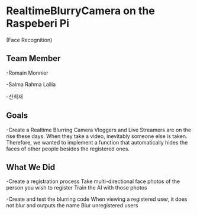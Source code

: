 # RealtimeBlurryCamera on the Raspeberi Pi 
(Face Recognition)

## Team Member
-Romain Monnier

-Salma Rahma Lailia

-신희재

## Goals
-Create a Realtime Blurring Camera
  Vloggers and Live Streamers are on the rise these days.
  When they take a video, inevitably someone else is taken.
  Therefore, we wanted to implement a function that automatically hides the faces of other people besides the registered ones.

## What We Did
-Create a registration process
  Take multi-directional face photos of the person you wish to register
  Train the AI with those photos

-Create and test the blurring code
  When viewing a registered user, it does not blur and outputs the name
  Blur unregistered users

